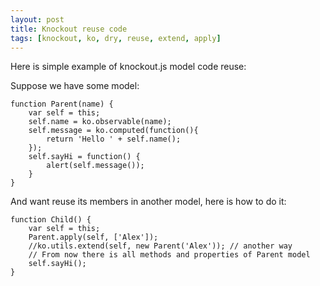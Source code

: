 ```yaml
---
layout: post
title: Knockout reuse code
tags: [knockout, ko, dry, reuse, extend, apply]
---
```


Here is simple example of knockout.js model code reuse:

Suppose we have some model:

    function Parent(name) {
        var self = this;
        self.name = ko.observable(name);
        self.message = ko.computed(function(){
            return 'Hello ' + self.name();
        });
        self.sayHi = function() {
            alert(self.message());
        }
    }

And want reuse its members in another model, here is how to do it:

    function Child() {
        var self = this;
        Parent.apply(self, ['Alex']);
        //ko.utils.extend(self, new Parent('Alex')); // another way
        // From now there is all methods and properties of Parent model
        self.sayHi();
    }

